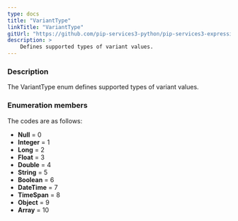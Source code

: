```yaml
---
type: docs
title: "VariantType"
linkTitle: "VariantType"
gitUrl: "https://github.com/pip-services3-python/pip-services3-expressions-python"
description: > 
    Defines supported types of variant values.
---
```


### Description

The VariantType enum defines supported types of variant values.


### Enumeration members

The codes are as follows:

- **Null** = 0
- **Integer** = 1
- **Long** = 2
- **Float** = 3
- **Double** = 4
- **String** = 5
- **Boolean** = 6
- **DateTime** = 7
- **TimeSpan** = 8
- **Object** = 9
- **Array** = 10
